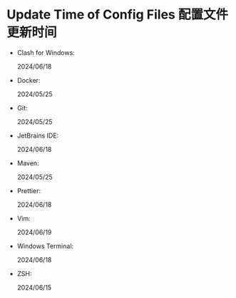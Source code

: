 # Update Time of Config Files 配置文件更新时间

- Clash for Windows:

  2024/06/18

- Docker:

  2024/05/25

- Git:

  2024/05/25

- JetBrains IDE:

  2024/06/18

- Maven:

  2024/05/25

- Prettier:

  2024/06/18

- Vim:

  2024/06/19

- Windows Terminal:

  2024/06/18

- ZSH:

  2024/06/15
